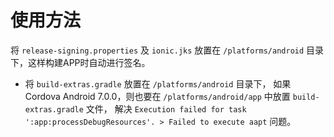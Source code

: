 # 使用方法

将 `release-signing.properties` 及 `ionic.jks` 放置在 `/platforms/android` 目录下，这样构建APP时自动进行签名。

- 将 `build-extras.gradle` 放置在 `/platforms/android` 目录下，
如果 Cordova Android 7.0.0，则也要在 `/platforms/android/app` 中放置 `build-extras.gradle` 文件，
解决 `Execution failed for task ':app:processDebugResources'. > Failed to execute aapt` 问题。


